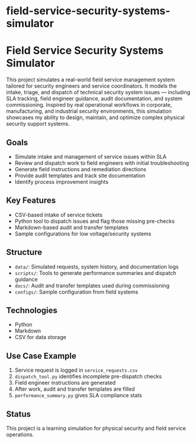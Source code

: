 # field-service-security-systems-simulator

# Field Service Security Systems Simulator

This project simulates a real-world field service management system tailored for security engineers and service coordinators. It models the intake, triage, and dispatch of technical security system issues — including SLA tracking, field engineer guidance, audit documentation, and system commissioning. Inspired by real operational workflows in corporate, manufacturing, and industrial security environments, this simulation showcases my ability to design, maintain, and optimize complex physical security support systems.

## Goals

- Simulate intake and management of service issues within SLA
- Review and dispatch work to field engineers with initial troubleshooting
- Generate field instructions and remediation directions
- Provide audit templates and track site documentation
- Identify process improvement insights

## Key Features

- CSV-based intake of service tickets
- Python tool to dispatch issues and flag those missing pre-checks
- Markdown-based audit and transfer templates
- Sample configurations for low voltage/security systems

## Structure

- `data/`: Simulated requests, system history, and documentation logs
- `scripts/`: Tools to generate performance summaries and dispatch guidance
- `docs/`: Audit and transfer templates used during commissioning
- `configs/`: Sample configuration from field systems

## Technologies

- Python
- Markdown
- CSV for data storage

## Use Case Example

1. Service request is logged in `service_requests.csv`
2. `dispatch_tool.py` identifies incomplete pre-dispatch checks
3. Field engineer instructions are generated
4. After work, audit and transfer templates are filled
5. `performance_summary.py` gives SLA compliance stats

## Status

This project is a learning simulation for physical security and field service operations.


